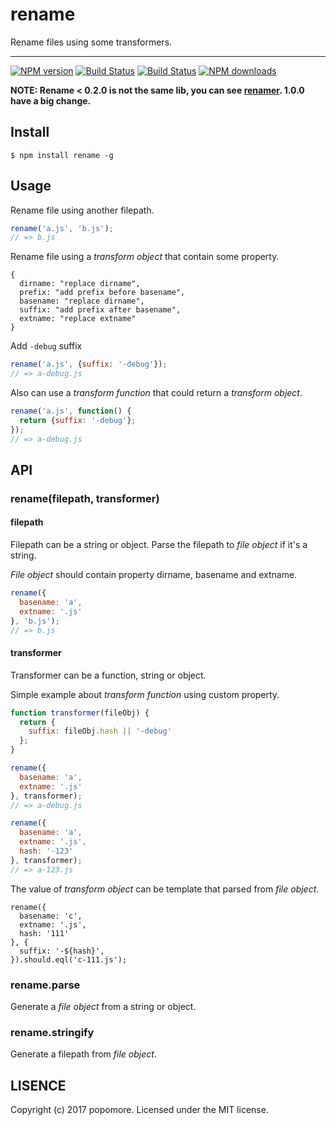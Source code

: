 # rename

Rename files using some transformers.

---

[![NPM version](https://img.shields.io/npm/v/rename.svg?style=flat)](https://npmjs.org/package/rename)
[![Build Status](https://img.shields.io/travis/popomore/rename.svg?style=flat)](https://travis-ci.org/popomore/rename)
[![Build Status](https://img.shields.io/coveralls/popomore/rename.svg?style=flat)](https://coveralls.io/r/popomore/rename)
[![NPM downloads](http://img.shields.io/npm/dm/rename.svg?style=flat)](https://npmjs.org/package/rename)

**NOTE: Rename < 0.2.0 is not the same lib, you can see [renamer](https://www.npmjs.org/package/renamer). 1.0.0 have a big change.**

## Install

```
$ npm install rename -g
```

## Usage

Rename file using another filepath.

```js
rename('a.js', 'b.js');
// => b.js
```

Rename file using a _transform object_ that contain some property.

```
{
  dirname: "replace dirname",
  prefix: "add prefix before basename",
  basename: "replace dirname",
  suffix: "add prefix after basename",
  extname: "replace extname"
}
```

Add `-debug` suffix

```js
rename('a.js', {suffix: '-debug'});
// => a-debug.js
```

Also can use a _transform function_ that could return a _transform object_.

```js
rename('a.js', function() {
  return {suffix: '-debug'};
});
// => a-debug.js
```

## API

### rename(filepath, transformer)

#### filepath

Filepath can be a string or object. Parse the filepath to _file object_ if it's a string.

_File object_ should contain property dirname, basename and extname.

```js
rename({
  basename: 'a',
  extname: '.js'
}, 'b.js');
// => b.js
```

#### transformer

Transformer can be a function, string or object.

Simple example about _transform function_ using custom property.

```js
function transformer(fileObj) {
  return {
    suffix: fileObj.hash || '-debug'
  };
}

rename({
  basename: 'a',
  extname: '.js'
}, transformer);
// => a-debug.js

rename({
  basename: 'a',
  extname: '.js',
  hash: '-123'
}, transformer);
// => a-123.js
```

The value of _transform object_ can be template that parsed from _file object_.

```
rename({
  basename: 'c',
  extname: '.js',
  hash: '111'
}, {
  suffix: '-${hash}',
}).should.eql('c-111.js');
```

### rename.parse

Generate a _file object_ from a string or object.

### rename.stringify

Generate a filepath from _file object_.

## LISENCE

Copyright (c) 2017 popomore. Licensed under the MIT license.

